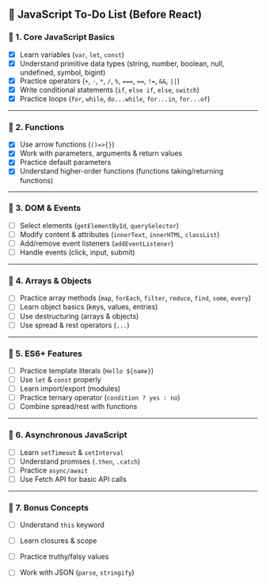 
## 📝 JavaScript To-Do List (Before React)

### 🔹 1. Core JavaScript Basics

* [X] Learn variables (`var`, `let`, `const`)
* [X] Understand primitive data types (string, number, boolean, null, undefined, symbol, bigint)
* [X] Practice operators (`+`, `-`, `*`, `/`, `%`, `===`, `==`, `!=`, `&&`, `||`)
* [X] Write conditional statements (`if`, `else if`, `else`, `switch`)
* [X] Practice loops (`for`, `while`, `do...while`, `for...in`, `for...of`)

---

### 🔹 2. Functions

* [X] Use arrow functions (`()=>{}`)
* [X] Work with parameters, arguments & return values
* [X] Practice default parameters
* [X] Understand higher-order functions (functions taking/returning functions)

---

### 🔹 3. DOM & Events

* [ ] Select elements (`getElementById`, `querySelector`)
* [ ] Modify content & attributes (`innerText`, `innerHTML`, `classList`)
* [ ] Add/remove event listeners (`addEventListener`)
* [ ] Handle events (click, input, submit)

---

### 🔹 4. Arrays & Objects

* [ ] Practice array methods (`map`, `forEach`, `filter`, `reduce`, `find`, `some`, `every`)
* [ ] Learn object basics (keys, values, entries)
* [ ] Use destructuring (arrays & objects)
* [ ] Use spread & rest operators (`...`)

---

### 🔹 5. ES6+ Features

* [ ] Practice template literals (`Hello ${name}`)
* [ ] Use `let` & `const` properly
* [ ] Learn import/export (modules)
* [ ] Practice ternary operator (`condition ? yes : no`)
* [ ] Combine spread/rest with functions

---

### 🔹 6. Asynchronous JavaScript

* [ ] Learn `setTimeout` & `setInterval`
* [ ] Understand promises (`.then`, `.catch`)
* [ ] Practice `async/await`
* [ ] Use Fetch API for basic API calls

---

### 🔹 7. Bonus Concepts

* [ ] Understand `this` keyword
* [ ] Learn closures & scope
* [ ] Practice truthy/falsy values
* [ ] Work with JSON (`parse`, `stringify`)

